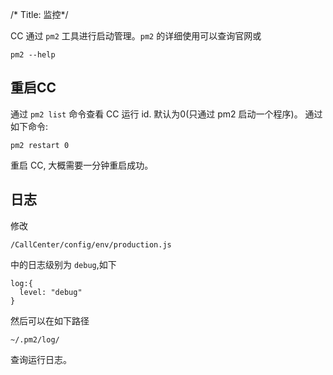 /*
Title: 监控*/

CC 通过 `pm2` 工具进行启动管理。`pm2` 的详细使用可以查询官网或
```
pm2 --help
```

## 重启CC

通过 `pm2 list` 命令查看 CC 运行 id. 默认为0(只通过 pm2 启动一个程序)。
通过如下命令:
```
pm2 restart 0
```
重启 CC, 大概需要一分钟重启成功。

## 日志
修改

```
/CallCenter/config/env/production.js
```

中的日志级别为 `debug`,如下

```
log:{
  level: "debug"
}
```
然后可以在如下路径

```
~/.pm2/log/
```
查询运行日志。
